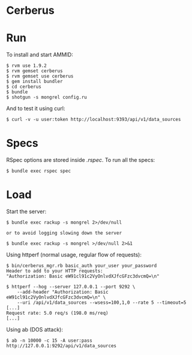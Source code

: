 # Cerberus #

# Run #

To install and start AMMID:

    $ rvm use 1.9.2
    $ rvm gemset cerberus
    $ rvm gemset use cerberus
    $ gem install bundler
    $ cd cerberus
    $ bundle
    $ shotgun -s mongrel config.ru

And to test it using curl:

    $ curl -v -u user:token http://localhost:9393/api/v1/data_sources

# Specs #

RSpec options are stored inside *.rspec*. To run all the specs:

    $ bundle exec rspec spec

# Load #

Start the server:

    $ bundle exec rackup -s mongrel 2>/dev/null

    or to avoid logging slowing down the server

    $ bundle exec rackup -s mongrel >/dev/null 2>&1

Using httperf (normal usage, regular flow of requests):

    $ bin/cerberus_mgr.rb basic_auth your_user your_password
    Header to add to your HTTP requests: 
    "Authorization: Basic eW91cl91c2VyOnlvdXJfcGFzc3dvcmQ=\n"

    $ httperf --hog --server 127.0.0.1 --port 9292 \
        --add-header "Authorization: Basic eW91cl91c2VyOnlvdXJfcGFzc3dvcmQ=\n" \
        --uri /api/v1/data_sources --wsess=100,1,0 --rate 5 --timeout=5
    [...]
    Request rate: 5.0 req/s (198.0 ms/req)
    [...]

Using ab (DOS attack):

    $ ab -n 10000 -c 15 -A user:pass http://127.0.0.1:9292/api/v1/data_sources
